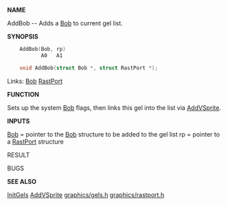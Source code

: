 
**NAME**

AddBob -- Adds a [Bob](_00C3) to current gel list.

**SYNOPSIS**

```c
    AddBob(Bob, rp)
           A0   A1

    void AddBob(struct Bob *, struct RastPort *);

```
Links: [Bob](_00C3) [RastPort](_00AF) 

**FUNCTION**

Sets up the system [Bob](_00C3) flags, then links this gel into the list
via [AddVSprite](AddVSprite).

**INPUTS**

[Bob](_00C3) = pointer to the [Bob](_00C3) structure to be added to the gel list
rp  = pointer to a [RastPort](_00AF) structure

RESULT

BUGS

**SEE ALSO**

[InitGels](InitGels)  [AddVSprite](AddVSprite)  [graphics/gels.h](_00C3)  [graphics/rastport.h](_00AF)
